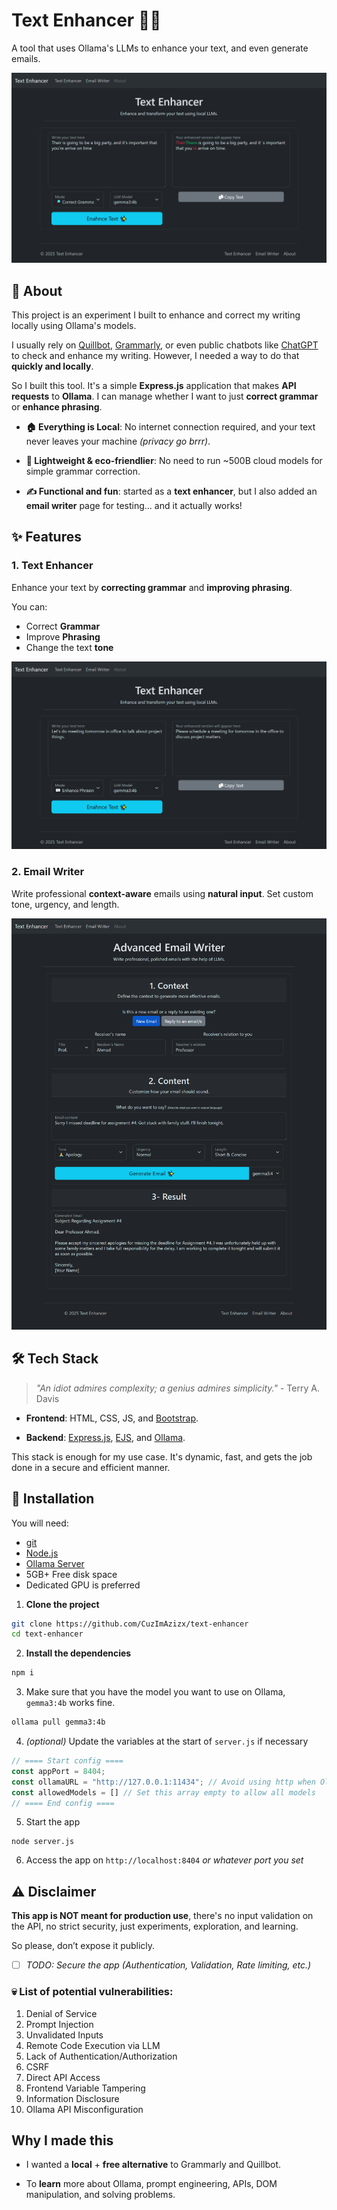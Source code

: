 # Text Enhancer 💎✨

A tool that uses Ollama's LLMs to enhance your text, and even generate emails.

![](docs/assets/image_1.png)

## 📖 About

This project is an experiment I built to enhance and correct my writing locally using Ollama's models.

I usually rely on [Quillbot](https://quillbot.com/grammar-check), [Grammarly](https://www.grammarly.com/grammar-check), or even public chatbots like [ChatGPT](https://chatgpt.com/) to check and enhance my writing. However, I needed a way to do that **quickly and locally**.

So I built this tool. It's a simple **Express.js** application that makes **API requests** to **Ollama**. I can manage whether I want to just **correct grammar** or **enhance phrasing**. 

- **🏠 Everything is Local**: No internet connection required, and your text never leaves your machine _(privacy go brrr)_.

- **🌱 Lightweight & eco-friendlier**: No need to run ~500B cloud models for simple grammar correction.

- **✍️ Functional and fun**: started as a **text enhancer**, but I also added an **email writer** page for testing… and it actually works!


## ✨ Features 

### 1. Text Enhancer

Enhance your text by **correcting grammar** and **improving phrasing**.

You can:
- Correct **Grammar**
- Improve **Phrasing**
- Change the text **tone**

![](docs/assets/image_2.png)

### 2. Email Writer

Write professional **context-aware** emails using **natural input**. Set custom tone, urgency, and length.

![](docs/assets/image_3.png)

## 🛠️ Tech Stack

> *"An idiot admires complexity; a genius admires simplicity."* - Terry A. Davis

- **Frontend**: HTML, CSS, JS, and [Bootstrap](https://getbootstrap.com/).

- **Backend**: [Express.js](https://expressjs.com/), [EJS](https://ejs.co/), and [Ollama](https://ollama.com/).

This stack is enough for my use case. It's dynamic, fast, and gets the job done in a secure and efficient manner.

## 🚀 Installation

You will need:

- [git](https://git-scm.com/downloads)
- [Node.js](https://nodejs.org/en/download/)
- [Ollama Server](https://ollama.com/download)
- 5GB+ Free disk space
- Dedicated GPU is preferred

1. **Clone the project**

```bash
git clone https://github.com/CuzImAzizx/text-enhancer
cd text-enhancer
```

2. **Install the dependencies**

```bash
npm i
```

3. Make sure that you have the model you want to use on Ollama, `gemma3:4b` works fine.

```bash
ollama pull gemma3:4b
```

4. _(optional)_ Update the variables at the start of `server.js` if necessary

```js
// ==== Start config ====
const appPort = 8404;
const ollamaURL = "http://127.0.0.1:11434"; // Avoid using http when Ollama is not on the same host
const allowedModels = [] // Set this array empty to allow all models
// ==== End config ====
```

5. Start the app

```
node server.js
```

6. Access the app on `http://localhost:8404` _or whatever port you set_

## ⚠️ Disclaimer

**This app is NOT meant for production use**, there's no input validation on the API, no strict security, just experiments, exploration, and learning.

So please, don’t expose it publicly.

- [ ] *TODO: Secure the app (Authentication, Validation, Rate limiting, etc.)*

### 💀 List of potential vulnerabilities:
1. Denial of Service
2. Prompt Injection
3. Unvalidated Inputs
4. Remote Code Execution via LLM
5. Lack of Authentication/Authorization
6. CSRF
7. Direct API Access
8. Frontend Variable Tampering
9. Information Disclosure
10. Ollama API Misconfiguration

## Why I made this

- I wanted a **local** + **free alternative** to Grammarly and Quillbot.

- To **learn** more about Ollama, prompt engineering, APIs, DOM manipulation, and solving problems.
